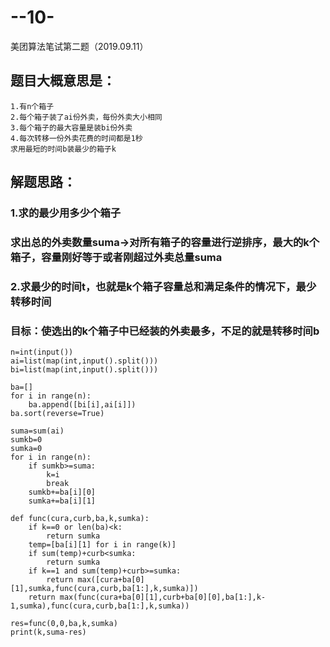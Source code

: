 # --10-
美团算法笔试第二题（2019.09.11）

## 题目大概意思是：
    1.有n个箱子
    2.每个箱子装了ai份外卖，每份外卖大小相同
    3.每个箱子的最大容量是装bi份外卖
    4.每次转移一份外卖花费的时间都是1秒
    求用最短的时间b装最少的箱子k

## 解题思路：
### 1.求的最少用多少个箱子
### 求出总的外卖数量suma->对所有箱子的容量进行逆排序，最大的k个箱子，容量刚好等于或者刚超过外卖总量suma
### 2.求最少的时间t，也就是k个箱子容量总和满足条件的情况下，最少转移时间
### 目标：使选出的k个箱子中已经装的外卖最多，不足的就是转移时间b
    
    n=int(input())
    ai=list(map(int,input().split()))
    bi=list(map(int,input().split()))

    ba=[]
    for i in range(n):
        ba.append([bi[i],ai[i]])
    ba.sort(reverse=True)

    suma=sum(ai)
    sumkb=0
    sumka=0
    for i in range(n):
        if sumkb>=suma:
            k=i
            break
        sumkb+=ba[i][0]
        sumka+=ba[i][1]

    def func(cura,curb,ba,k,sumka):
        if k==0 or len(ba)<k:
            return sumka
        temp=[ba[i][1] for i in range(k)]
        if sum(temp)+curb<sumka:
            return sumka
        if k==1 and sum(temp)+curb>=sumka:
            return max([cura+ba[0][1],sumka,func(cura,curb,ba[1:],k,sumka)])
        return max(func(cura+ba[0][1],curb+ba[0][0],ba[1:],k-1,sumka),func(cura,curb,ba[1:],k,sumka))

    res=func(0,0,ba,k,sumka)
    print(k,suma-res)
